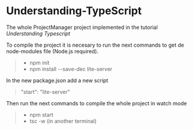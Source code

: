 # Understanding-TypeScript
The whole ProjectManager project implemented in the tutorial *Understanding Typescript*


To compile the project it is necesary to run the next commands to get de node-modules file (Node.js required).
>    - npm init
>    - npm install --save-dec lite-server

In the new package.json add a new script 
> "start": "lite-server"

Then run the next commands to compile the whole project in watch mode
> - npm start
> - tsc -w (in another terminal)
